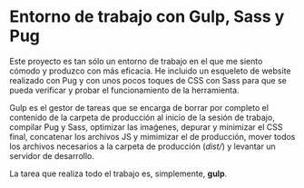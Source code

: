 # Entorno de trabajo con Gulp, Sass y Pug

Este proyecto es tan sólo un entorno de trabajo en el que me siento cómodo y produzco con más eficacia. He incluido un esqueleto de website realizado con Pug y con unos pocos toques de CSS con Sass para que se pueda verificar y probar el funcionamiento de la herramienta.

Gulp es el gestor de tareas que se encarga de borrar por completo el contenido de la carpeta de producción al inicio de la sesión de trabajo, compilar Pug y Sass, optimizar las imaǵenes, depurar y minimizar el CSS final, concatenar los archivos JS y mimimizar el de producción, mover todos los archivos necesarios a la carpeta de producción (*dist/*) y levantar un servidor de desarrollo.

La tarea que realiza todo el trabajo es, simplemente, **gulp**.